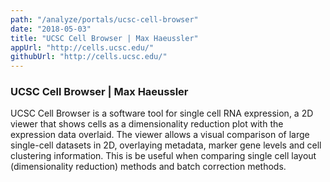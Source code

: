 ```yaml
---
path: "/analyze/portals/ucsc-cell-browser"
date: "2018-05-03"
title: "UCSC Cell Browser | Max Haeussler"
appUrl: "http://cells.ucsc.edu/"
githubUrl: "http://cells.ucsc.edu/"
---
```


### UCSC Cell Browser | Max Haeussler

UCSC Cell Browser is a software tool for single cell RNA expression, a 2D viewer that shows cells as a dimensionality reduction plot with the expression data overlaid. The viewer allows a visual comparison of large single-cell datasets in 2D, overlaying metadata, marker gene levels and cell clustering information. This is be useful when comparing single cell layout (dimensionality reduction) methods and batch correction methods.
